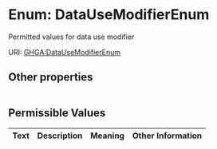 
# Enum: DataUseModifierEnum


Permitted values for data use modifier

URI: [GHGA:DataUseModifierEnum](https://w3id.org/GHGA/DataUseModifierEnum)


## Other properties

|  |  |  |
| --- | --- | --- |

## Permissible Values

| Text | Description | Meaning | Other Information |
| :--- | :---: | :---: | ---: |

